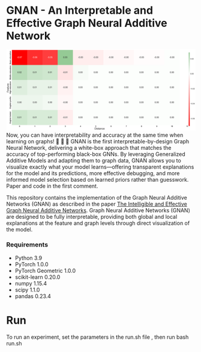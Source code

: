 # GNAN - An Interpretable and Effective Graph Neural Additive Network
![](fig.png)
Now, you can have interpretability and accuracy at the same time when learning on graphs! 🤩 🤩 🤩 
GNAN is the first interpretable-by-design Graph Neural Network, delivering a white-box approach that matches the accuracy of top-performing black-box GNNs. By leveraging Generalized Additive Models and adapting them to graph data, GNAN allows you to visualize exactly what your model learns—offering transparent explanations for the model and its predictions, more effective debugging, and more informed model selection based on learned priors rather than guesswork. Paper and code in the first comment.

This repository contains the implementation of the Graph Neural Additive Networks (GNAN) as described in the paper [The Intelligible and Effective Graph Neural Additive Networks](https://arxiv.org/pdf/2406.01317).
Graph Neural Additive Networks (GNAN) are designed to be fully interpretable, providing both global and local explanations at the feature and graph levels through direct visualization of the model.


### Requirements
* Python 3.9
* PyTorch 1.0.0
* PyTorch Geometric 1.0.0
* scikit-learn 0.20.0
* numpy 1.15.4
* scipy 1.1.0
* pandas 0.23.4

# Run
To run an experiment, set the parameters in the run.sh file , then run bash run.sh
